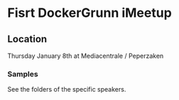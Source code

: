 #  Fisrt DockerGrunn iMeetup

## Location

Thursday January 8th at Mediacentrale / Peperzaken


### Samples

See the folders of the specific speakers.
